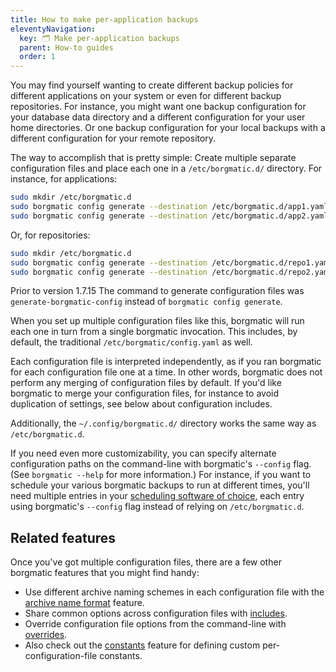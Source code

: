 ```yaml
---
title: How to make per-application backups
eleventyNavigation:
  key: 🗂️ Make per-application backups
  parent: How-to guides
  order: 1
---
```

You may find yourself wanting to create different backup policies for
different applications on your system or even for different backup
repositories. For instance, you might want one backup configuration for your
database data directory and a different configuration for your user home
directories. Or one backup configuration for your local backups with a
different configuration for your remote repository.

The way to accomplish that is pretty simple: Create multiple separate
configuration files and place each one in a `/etc/borgmatic.d/` directory. For
instance, for applications:

```bash
sudo mkdir /etc/borgmatic.d
sudo borgmatic config generate --destination /etc/borgmatic.d/app1.yaml
sudo borgmatic config generate --destination /etc/borgmatic.d/app2.yaml
```

Or, for repositories:

```bash
sudo mkdir /etc/borgmatic.d
sudo borgmatic config generate --destination /etc/borgmatic.d/repo1.yaml
sudo borgmatic config generate --destination /etc/borgmatic.d/repo2.yaml
```

<span class="minilink minilink-addedin">Prior to version 1.7.15</span> The
command to generate configuration files was `generate-borgmatic-config`
instead of `borgmatic config generate`.

When you set up multiple configuration files like this, borgmatic will run
each one in turn from a single borgmatic invocation. This includes, by
default, the traditional `/etc/borgmatic/config.yaml` as well.

Each configuration file is interpreted independently, as if you ran borgmatic
for each configuration file one at a time. In other words, borgmatic does not
perform any merging of configuration files by default. If you'd like borgmatic
to merge your configuration files, for instance to avoid duplication of
settings, see below about configuration includes.

Additionally, the `~/.config/borgmatic.d/` directory works the same way as
`/etc/borgmatic.d`.

If you need even more customizability, you can specify alternate configuration
paths on the command-line with borgmatic's `--config` flag. (See `borgmatic
--help` for more information.) For instance, if you want to schedule your
various borgmatic backups to run at different times, you'll need multiple
entries in your [scheduling software of
choice](https://torsion.org/borgmatic/how-to/set-up-backups/#autopilot),
each entry using borgmatic's `--config` flag instead of relying on
`/etc/borgmatic.d`.


<a id="archive-naming"></a>
<a id="configuration-includes"></a>
<a id="configuration-overrides"></a>
<a id="constant-interpolation"></a>

## Related features

Once you've got multiple configuration files, there are a few other borgmatic
features that you might find handy:

 * Use different archive naming schemes in each configuration file with the
   [archive name
   format](https://torsion.org/borgmatic/reference/configuration/archive-name-format/)
   feature.
 * Share common options across configuration files with
   [includes](https://torsion.org/borgmatic/reference/configuration/includes/).
 * Override configuration file options from the command-line with
   [overrides](https://torsion.org/borgmatic/reference/command-line/overrides/).
 * Also check out the
   [constants](https://torsion.org/borgmatic/reference/configuration/constants/)
   feature for defining custom per-configuration-file constants.
